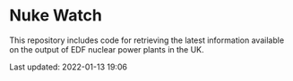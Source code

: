 # Nuke Watch

This repository includes code for retrieving the latest information available on the output of EDF nuclear power plants in the UK.

Last updated: 2022-01-13 19:06